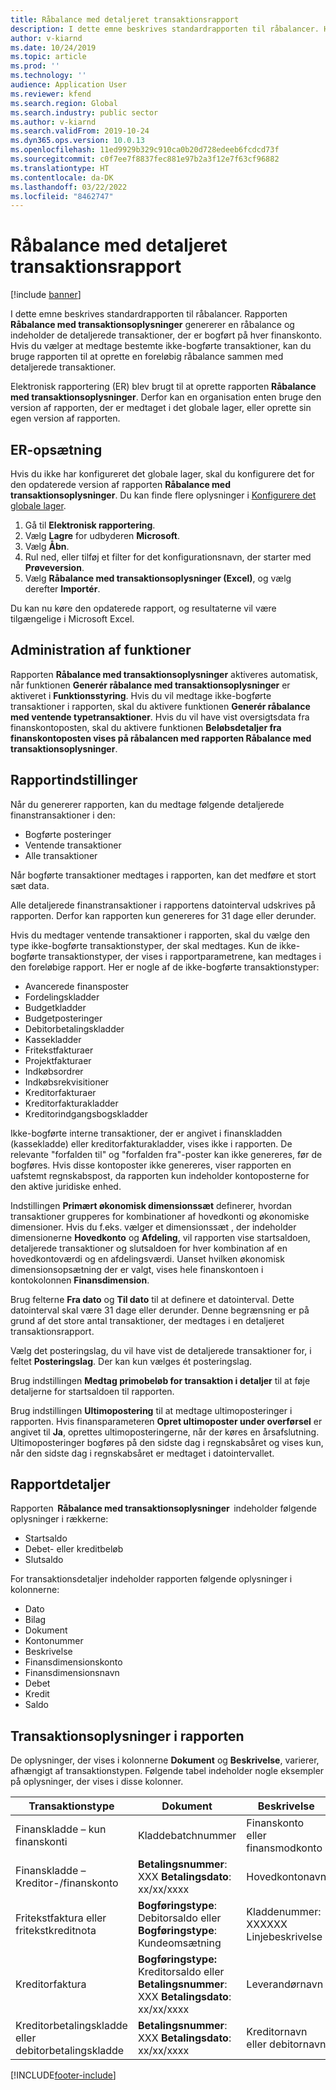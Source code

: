```yaml
---
title: Råbalance med detaljeret transaktionsrapport
description: I dette emne beskrives standardrapporten til råbalancer. Her beskrives også de komponenter, der er knyttet til denne rapport, og hvordan du kan redigere rapporten, så den passer til virksomhedens behov.
author: v-kiarnd
ms.date: 10/24/2019
ms.topic: article
ms.prod: ''
ms.technology: ''
audience: Application User
ms.reviewer: kfend
ms.search.region: Global
ms.search.industry: public sector
ms.author: v-kiarnd
ms.search.validFrom: 2019-10-24
ms.dyn365.ops.version: 10.0.13
ms.openlocfilehash: 11ed9929b329c910ca0b20d728edeeb6fcdcd73f
ms.sourcegitcommit: c0f7ee7f8837fec881e97b2a3f12e7f63cf96882
ms.translationtype: HT
ms.contentlocale: da-DK
ms.lasthandoff: 03/22/2022
ms.locfileid: "8462747"
---
```

# <a name="trial-balance-with-transactional-detail-report"></a>Råbalance med detaljeret transaktionsrapport

[!include [banner](../includes/banner.md)]

I dette emne beskrives standardrapporten til råbalancer. Rapporten **Råbalance med transaktionsoplysninger** genererer en råbalance og indeholder de detaljerede transaktioner, der er bogført på hver finanskonto. Hvis du vælger at medtage bestemte ikke-bogførte transaktioner, kan du bruge rapporten til at oprette en foreløbig råbalance sammen med detaljerede transaktioner.

Elektronisk rapportering (ER) blev brugt til at oprette rapporten **Råbalance med transaktionsoplysninger**. Derfor kan en organisation enten bruge den version af rapporten, der er medtaget i det globale lager, eller oprette sin egen version af rapporten.

## <a name="er-setup"></a>ER-opsætning

Hvis du ikke har konfigureret det globale lager, skal du konfigurere det for den opdaterede version af rapporten **Råbalance med transaktionsoplysninger**. Du kan finde flere oplysninger i [Konfigurere det globale lager](../../fin-ops-core/dev-itpro/analytics/er-download-configurations-global-repo.md).

1. Gå til **Elektronisk rapportering**.
2. Vælg **Lagre** for udbyderen **Microsoft**.
3. Vælg **Åbn**.
4. Rul ned, eller tilføj et filter for det konfigurationsnavn, der starter med **Prøveversion**.
5. Vælg **Råbalance med transaktionsoplysninger (Excel)**, og vælg derefter **Importér**. 

Du kan nu køre den opdaterede rapport, og resultaterne vil være tilgængelige i Microsoft Excel.

## <a name="feature-management"></a>Administration af funktioner

Rapporten **Råbalance med transaktionsoplysninger** aktiveres automatisk, når funktionen **Generér råbalance med transaktionsoplysninger** er aktiveret i **Funktionsstyring**. Hvis du vil medtage ikke-bogførte transaktioner i rapporten, skal du aktivere funktionen **Generér råbalance med ventende typetransaktioner**. Hvis du vil have vist oversigtsdata fra finanskontoposten, skal du aktivere funktionen **Beløbsdetaljer fra finanskontoposten vises på råbalancen med rapporten Råbalance med transaktionsoplysninger**.

## <a name="report-options"></a>Rapportindstillinger

Når du genererer rapporten, kan du medtage følgende detaljerede finanstransaktioner i den:

- Bogførte posteringer
- Ventende transaktioner
- Alle transaktioner

Når bogførte transaktioner medtages i rapporten, kan det medføre et stort sæt data.

Alle detaljerede finanstransaktioner i rapportens datointerval udskrives på rapporten. Derfor kan rapporten kun genereres for 31 dage eller derunder.

Hvis du medtager ventende transaktioner i rapporten, skal du vælge den type ikke-bogførte transaktionstyper, der skal medtages. Kun de ikke-bogførte transaktionstyper, der vises i rapportparametrene, kan medtages i den foreløbige rapport. Her er nogle af de ikke-bogførte transaktionstyper:

- Avancerede finansposter
- Fordelingskladder
- Budgetkladder
- Budgetposteringer
- Debitorbetalingskladder
- Kassekladder
- Fritekstfakturaer
- Projektfakturaer
- Indkøbsordrer
- Indkøbsrekvisitioner
- Kreditorfakturaer
- Kreditorfakturakladder
- Kreditorindgangsbogskladder

Ikke-bogførte interne transaktioner, der er angivet i finanskladden (kassekladde) eller kreditorfakturakladder, vises ikke i rapporten. De relevante "forfalden til" og "forfalden fra"-poster kan ikke genereres, før de bogføres. Hvis disse kontoposter ikke genereres, viser rapporten en uafstemt regnskabspost, da rapporten kun indeholder kontoposterne for den aktive juridiske enhed.

Indstillingen **Primært økonomisk dimensionssæt** definerer, hvordan transaktioner grupperes for kombinationer af hovedkonti og økonomiske dimensioner. Hvis du f.eks. vælger et dimensionssæt , der indeholder dimensionerne **Hovedkonto** og **Afdeling**, vil rapporten vise startsaldoen, detaljerede transaktioner og slutsaldoen for hver kombination af en hovedkontoværdi og en afdelingsværdi. Uanset hvilken økonomisk dimensionsopsætning der er valgt, vises hele finanskontoen i kontokolonnen **Finansdimension**.

Brug felterne **Fra dato** og **Til dato** til at definere et datointerval. Dette datointerval skal være 31 dage eller derunder. Denne begrænsning er på grund af det store antal transaktioner, der medtages i en detaljeret transaktionsrapport.

Vælg det posteringslag, du vil have vist de detaljerede transaktioner for, i feltet **Posteringslag**. Der kan kun vælges ét posteringslag.

Brug indstillingen **Medtag primobeløb for transaktion i detaljer** til at føje detaljerne for startsaldoen til rapporten.

Brug indstillingen **Ultimopostering** til at medtage ultimoposteringer i rapporten. Hvis finansparameteren **Opret ultimoposter under overførsel** er angivet til **Ja**, oprettes ultimoposteringerne, når der køres en årsafslutning. Ultimoposteringer bogføres på den sidste dag i regnskabsåret og vises kun, når den sidste dag i regnskabsåret er medtaget i datointervallet.

## <a name="report-details"></a>Rapportdetaljer

Rapporten  **Råbalance med transaktionsoplysninger**  indeholder følgende oplysninger i rækkerne:

- Startsaldo
- Debet- eller kreditbeløb
- Slutsaldo

For transaktionsdetaljer indeholder rapporten følgende oplysninger i kolonnerne:

- Dato
- Bilag
- Dokument
- Kontonummer
- Beskrivelse
- Finansdimensionskonto
- Finansdimensionsnavn
- Debet
- Kredit
- Saldo

## <a name="transaction-information-on-the-report"></a>Transaktionsoplysninger i rapporten

De oplysninger, der vises i kolonnerne **Dokument** og **Beskrivelse**, varierer, afhængigt af transaktionstypen. Følgende tabel indeholder nogle eksempler på oplysninger, der vises i disse kolonner.

| Transaktionstype | Dokument | Beskrivelse |
|------------------|----------|-------------|
| Finanskladde – kun finanskonti | Kladdebatchnummer | Finanskonto eller finansmodkonto |
| Finanskladde – Kreditor-/finanskonto | **Betalingsnummer**: XXX **Betalingsdato**: xx/xx/xxxx | Hovedkontonavn |
| Fritekstfaktura eller fritekstkreditnota | **Bogføringstype**: Debitorsaldo eller **Bogføringstype**: Kundeomsætning | Kladdenummer: XXXXXX Linjebeskrivelse |
| Kreditorfaktura | **Bogføringstype:** Kreditorsaldo eller **Betalingsnummer**: XXX **Betalingsdato**: xx/xx/xxxx | Leverandørnavn |
| Kreditorbetalingskladde eller debitorbetalingskladde | **Betalingsnummer**: XXX **Betalingsdato**: xx/xx/xxxx | Kreditornavn eller debitornavn |

[!INCLUDE[footer-include](../../includes/footer-banner.md)]
